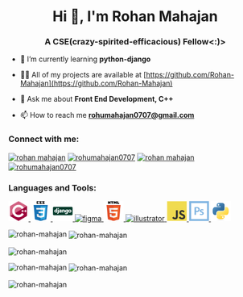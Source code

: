 <h1 align="center">Hi 👋, I'm Rohan Mahajan</h1>
<h3 align="center">A CSE(crazy-spirited-efficacious) Fellow<:)></h3>

- 🌱 I’m currently learning **python-django**

- 👨‍💻 All of my projects are available at [https://github.com/Rohan-Mahajan](https://github.com/Rohan-Mahajan)

- 💬 Ask me about **Front End Development, C++**

- 📫 How to reach me **rohumahajan0707@gmail.com**

<h3 align="left">Connect with me:</h3>
<p align="left">
<a href="https://linkedin.com/in/rohan mahajan" target="blank"><img align="center" src="https://raw.githubusercontent.com/rahuldkjain/github-profile-readme-generator/master/src/images/icons/Social/linked-in-alt.svg" alt="rohan mahajan" height="30" width="40" /></a>
<a href="https://instagram.com/rohumahajan0707" target="blank"><img align="center" src="https://raw.githubusercontent.com/rahuldkjain/github-profile-readme-generator/master/src/images/icons/Social/instagram.svg" alt="rohumahajan0707" height="30" width="40" /></a>
<a href="https://www.behance.net/rohan mahajan" target="blank"><img align="center" src="https://raw.githubusercontent.com/rahuldkjain/github-profile-readme-generator/master/src/images/icons/Social/behance.svg" alt="rohan mahajan" height="30" width="40" /></a>
<a href="https://www.hackerrank.com/rohumahajan0707" target="blank"><img align="center" src="https://raw.githubusercontent.com/rahuldkjain/github-profile-readme-generator/master/src/images/icons/Social/hackerrank.svg" alt="rohumahajan0707" height="30" width="40" /></a>
</p>

<h3 align="left">Languages and Tools:</h3>
<p align="left"> <a href="https://www.w3schools.com/cpp/" target="_blank" rel="noreferrer"> <img src="https://raw.githubusercontent.com/devicons/devicon/master/icons/cplusplus/cplusplus-original.svg" alt="cplusplus" width="40" height="40"/> </a> <a href="https://www.w3schools.com/css/" target="_blank" rel="noreferrer"> <img src="https://raw.githubusercontent.com/devicons/devicon/master/icons/css3/css3-original-wordmark.svg" alt="css3" width="40" height="40"/> </a> <a href="https://www.djangoproject.com/" target="_blank" rel="noreferrer"> <img src="https://raw.githubusercontent.com/devicons/devicon/master/icons/django/django-original.svg" alt="django" width="40" height="40"/> </a> <a href="https://www.figma.com/" target="_blank" rel="noreferrer"> <img src="https://www.vectorlogo.zone/logos/figma/figma-icon.svg" alt="figma" width="40" height="40"/> </a> <a href="https://www.w3.org/html/" target="_blank" rel="noreferrer"> <img src="https://raw.githubusercontent.com/devicons/devicon/master/icons/html5/html5-original-wordmark.svg" alt="html5" width="40" height="40"/> </a> <a href="https://www.adobe.com/in/products/illustrator.html" target="_blank" rel="noreferrer"> <img src="https://www.vectorlogo.zone/logos/adobe_illustrator/adobe_illustrator-icon.svg" alt="illustrator" width="40" height="40"/> </a> <a href="https://developer.mozilla.org/en-US/docs/Web/JavaScript" target="_blank" rel="noreferrer"> <img src="https://raw.githubusercontent.com/devicons/devicon/master/icons/javascript/javascript-original.svg" alt="javascript" width="40" height="40"/> </a> <a href="https://www.photoshop.com/en" target="_blank" rel="noreferrer"> <img src="https://raw.githubusercontent.com/devicons/devicon/master/icons/photoshop/photoshop-line.svg" alt="photoshop" width="40" height="40"/> </a> <a href="https://www.python.org" target="_blank" rel="noreferrer"> <img src="https://raw.githubusercontent.com/devicons/devicon/master/icons/python/python-original.svg" alt="python" width="40" height="40"/> </a> </p>

<p><img align="left" src="https://github-readme-stats.vercel.app/api/top-langs?username=rohan-mahajan&show_icons=true&locale=en&layout=compact" alt="rohan-mahajan" /></p>

<p>&nbsp;<img align="center" src="https://github-readme-stats.vercel.app/api?username=rohan-mahajan&show_icons=true&locale=en" alt="rohan-mahajan" /></p>

<p><img align="center" src="https://github-readme-streak-stats.herokuapp.com/?user=rohan-mahajan&" alt="rohan-mahajan" /></p>

<p><img align="left" src="https://github-readme-stats.vercel.app/api/top-langs?username=rohan-mahajan&show_icons=true&locale=en&layout=compact" alt="rohan-mahajan" /></p>

<p>&nbsp;<img align="center" src="https://github-readme-stats.vercel.app/api?username=rohan-mahajan&show_icons=true&locale=en" alt="rohan-mahajan" /></p>

<p><img align="center" src="https://github-readme-streak-stats.herokuapp.com/?user=rohan-mahajan&" alt="rohan-mahajan" /></p>
